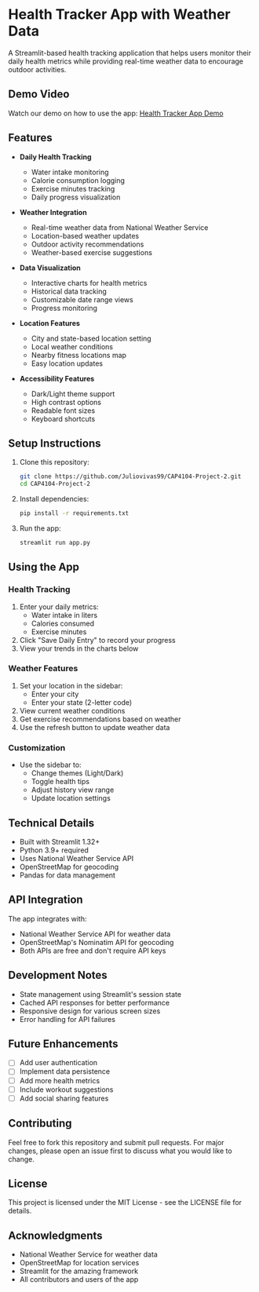 # Health Tracker App with Weather Data

A Streamlit-based health tracking application that helps users monitor their daily health metrics while providing real-time weather data to encourage outdoor activities.

## Demo Video

Watch our demo on how to use the app:
[Health Tracker App Demo](https://www.youtube.com/watch?v=PEvWauYYfZE)

## Features

- **Daily Health Tracking**

  - Water intake monitoring
  - Calorie consumption logging
  - Exercise minutes tracking
  - Daily progress visualization

- **Weather Integration**

  - Real-time weather data from National Weather Service
  - Location-based weather updates
  - Outdoor activity recommendations
  - Weather-based exercise suggestions

- **Data Visualization**

  - Interactive charts for health metrics
  - Historical data tracking
  - Customizable date range views
  - Progress monitoring

- **Location Features**

  - City and state-based location setting
  - Local weather conditions
  - Nearby fitness locations map
  - Easy location updates

- **Accessibility Features**
  - Dark/Light theme support
  - High contrast options
  - Readable font sizes
  - Keyboard shortcuts

## Setup Instructions

1. Clone this repository:

   ```bash
   git clone https://github.com/Juliovivas99/CAP4104-Project-2.git
   cd CAP4104-Project-2
   ```

2. Install dependencies:

   ```bash
   pip install -r requirements.txt
   ```

3. Run the app:
   ```bash
   streamlit run app.py
   ```

## Using the App

### Health Tracking

1. Enter your daily metrics:
   - Water intake in liters
   - Calories consumed
   - Exercise minutes
2. Click "Save Daily Entry" to record your progress
3. View your trends in the charts below

### Weather Features

1. Set your location in the sidebar:
   - Enter your city
   - Enter your state (2-letter code)
2. View current weather conditions
3. Get exercise recommendations based on weather
4. Use the refresh button to update weather data

### Customization

- Use the sidebar to:
  - Change themes (Light/Dark)
  - Toggle health tips
  - Adjust history view range
  - Update location settings

## Technical Details

- Built with Streamlit 1.32+
- Python 3.9+ required
- Uses National Weather Service API
- OpenStreetMap for geocoding
- Pandas for data management

## API Integration

The app integrates with:

- National Weather Service API for weather data
- OpenStreetMap's Nominatim API for geocoding
- Both APIs are free and don't require API keys

## Development Notes

- State management using Streamlit's session state
- Cached API responses for better performance
- Responsive design for various screen sizes
- Error handling for API failures

## Future Enhancements

- [ ] Add user authentication
- [ ] Implement data persistence
- [ ] Add more health metrics
- [ ] Include workout suggestions
- [ ] Add social sharing features

## Contributing

Feel free to fork this repository and submit pull requests. For major changes, please open an issue first to discuss what you would like to change.

## License

This project is licensed under the MIT License - see the LICENSE file for details.

## Acknowledgments

- National Weather Service for weather data
- OpenStreetMap for location services
- Streamlit for the amazing framework
- All contributors and users of the app
